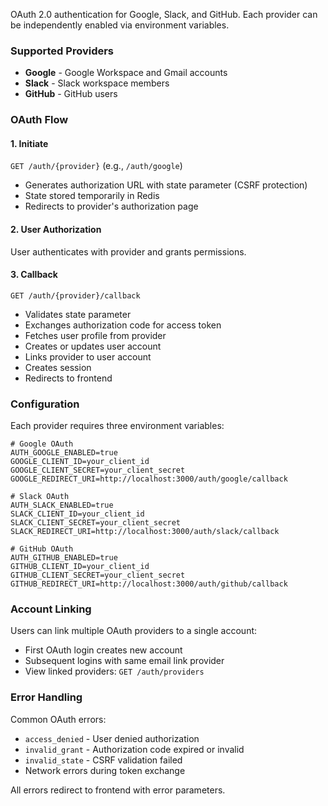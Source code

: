 OAuth 2.0 authentication for Google, Slack, and GitHub. Each provider can be independently enabled via environment variables.

### Supported Providers

- **Google** - Google Workspace and Gmail accounts
- **Slack** - Slack workspace members
- **GitHub** - GitHub users

### OAuth Flow

#### 1. Initiate
`GET /auth/{provider}` (e.g., `/auth/google`)
- Generates authorization URL with state parameter (CSRF protection)
- State stored temporarily in Redis
- Redirects to provider's authorization page

#### 2. User Authorization
User authenticates with provider and grants permissions.

#### 3. Callback
`GET /auth/{provider}/callback`
- Validates state parameter
- Exchanges authorization code for access token
- Fetches user profile from provider
- Creates or updates user account
- Links provider to user account
- Creates session
- Redirects to frontend

### Configuration

Each provider requires three environment variables:

```env
# Google OAuth
AUTH_GOOGLE_ENABLED=true
GOOGLE_CLIENT_ID=your_client_id
GOOGLE_CLIENT_SECRET=your_client_secret
GOOGLE_REDIRECT_URI=http://localhost:3000/auth/google/callback

# Slack OAuth
AUTH_SLACK_ENABLED=true
SLACK_CLIENT_ID=your_client_id
SLACK_CLIENT_SECRET=your_client_secret
SLACK_REDIRECT_URI=http://localhost:3000/auth/slack/callback

# GitHub OAuth
AUTH_GITHUB_ENABLED=true
GITHUB_CLIENT_ID=your_client_id
GITHUB_CLIENT_SECRET=your_client_secret
GITHUB_REDIRECT_URI=http://localhost:3000/auth/github/callback
```

### Account Linking

Users can link multiple OAuth providers to a single account:
- First OAuth login creates new account
- Subsequent logins with same email link provider
- View linked providers: `GET /auth/providers`

### Error Handling

Common OAuth errors:
- `access_denied` - User denied authorization
- `invalid_grant` - Authorization code expired or invalid
- `invalid_state` - CSRF validation failed
- Network errors during token exchange

All errors redirect to frontend with error parameters.